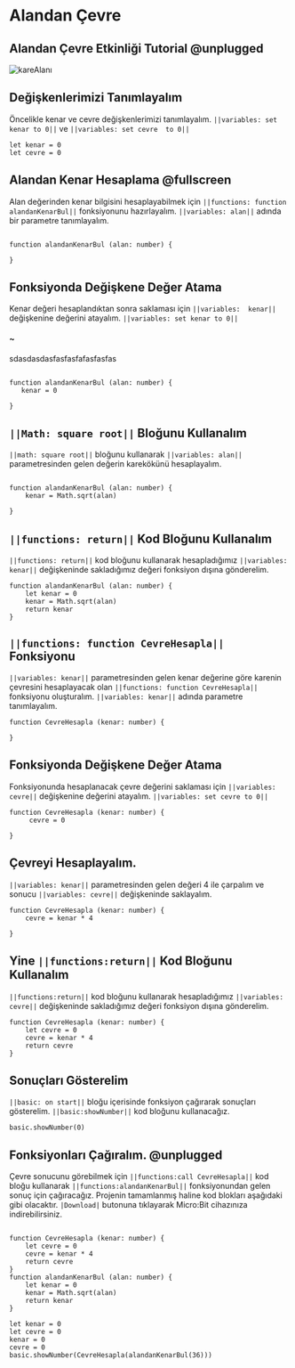 # Alandan Çevre
## Alandan Çevre Etkinliği Tutorial @unplugged
![kareAlanı](/alandancevrereturn/kare.png)


## Değişkenlerimizi Tanımlayalım 

Öncelikle kenar ve cevre değişkenlerimizi tanımlayalım. ``||variables: set kenar to 0||`` ve ``||variables: set cevre  to 0||`` 




```blocks
let kenar = 0
let cevre = 0

```

## Alandan Kenar Hesaplama @fullscreen
Alan değerinden kenar bilgisini hesaplayabilmek için ``||functions: function alandanKenarBul||``  fonksiyonunu hazırlayalım.
 ``||variables: alan||`` adında bir parametre tanımlayalım.



```blocks

function alandanKenarBul (alan: number) {
 
}
```
## Fonksiyonda Değişkene Değer Atama
Kenar değeri hesaplandıktan sonra saklaması için ``||variables:  kenar||`` değişkenine değerini atayalım.
``||variables: set kenar to 0||`` 

#### ~
sdasdasdasfasfasfafasfasfas
```blocks

function alandanKenarBul (alan: number) {
   kenar = 0
 
}

```


## ``||Math: square root||`` Bloğunu Kullanalım
``||math: square root||`` bloğunu kullanarak ``||variables: alan||`` parametresinden gelen değerin karekökünü hesaplayalım.



```blocks

function alandanKenarBul (alan: number) {
    kenar = Math.sqrt(alan)
    
}
```

## ``||functions: return||`` Kod Bloğunu Kullanalım
``||functions: return||`` kod bloğunu kullanarak hesapladığımız ``||variables: kenar||`` değişkeninde sakladığımız değeri fonksiyon dışına gönderelim.
```blocks
function alandanKenarBul (alan: number) {
    let kenar = 0
    kenar = Math.sqrt(alan)
    return kenar
}
```

## ``||functions: function CevreHesapla||`` Fonksiyonu
``||variables: kenar||`` parametresinden gelen kenar değerine göre karenin çevresini hesaplayacak olan ``||functions: function CevreHesapla||`` fonksiyonu oluşturalım.
``||variables: kenar||`` adında parametre tanımlayalım.


```blocks 
function CevreHesapla (kenar: number) {
   
}

```



## Fonksiyonda Değişkene Değer Atama

Fonksiyonunda hesaplanacak çevre değerini saklaması için ``||variables: cevre||`` değişkenine değerini atayalım.
 ``||variables: set cevre to 0||`` 

```blocks
function CevreHesapla (kenar: number) {
     cevre = 0
  
}
```

## Çevreyi Hesaplayalım.
``||variables: kenar||``  parametresinden gelen değeri 4 ile çarpalım ve sonucu ``||variables: cevre||`` değişkeninde saklayalım.

```blocks
function CevreHesapla (kenar: number) {
    cevre = kenar * 4
    
}
```

## Yine  ``||functions:return||`` Kod Bloğunu Kullanalım
 ``||functions:return||`` kod bloğunu kullanarak hesapladığımız ``||variables: cevre||`` değişkeninde sakladığımız değeri fonksiyon dışına gönderelim.
```blocks
function CevreHesapla (kenar: number) {
    let cevre = 0
    cevre = kenar * 4
    return cevre
}
```

## Sonuçları Gösterelim
``||basic: on start||`` bloğu içerisinde fonksiyon çağırarak sonuçları gösterelim. ``||basic:showNumber||`` kod bloğunu kullanacağız.

```blocks
basic.showNumber(0)

```



## Fonksiyonları Çağıralım. @unplugged
Çevre sonucunu görebilmek için  ``||functions:call CevreHesapla||`` kod bloğu kullanarak ``||functions:alandanKenarBul||`` fonksiyonundan gelen sonuç için çağıracağız.
Projenin tamamlanmış haline kod blokları aşağıdaki gibi olacaktır.
``|Download|`` butonuna tıklayarak Micro:Bit cihazınıza indirebilirsiniz.


```blocks

function CevreHesapla (kenar: number) {
    let cevre = 0
    cevre = kenar * 4
    return cevre
}
function alandanKenarBul (alan: number) {
    let kenar = 0
    kenar = Math.sqrt(alan)
    return kenar
}

let kenar = 0
let cevre = 0
kenar = 0
cevre = 0
basic.showNumber(CevreHesapla(alandanKenarBul(36)))
```


